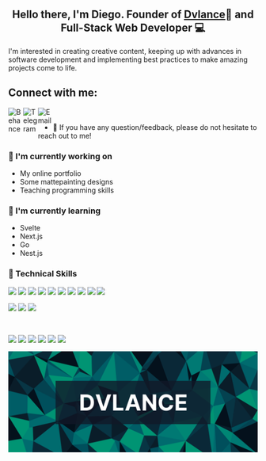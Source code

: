 <h2 align="center">
Hello there, I'm Diego. Founder of <a href="https://www.dvlance.com" target="_blank" rel="noreferrer">Dvlance</a>🎨 and Full-Stack Web Developer 💻
</h2>

I'm interested in creating creative content, keeping up with advances in software development and implementing best practices to make amazing projects come to life.

## Connect with me:

<a href="https://www.behance.net/dvlance/projects" target="_blank"><img align="left" src="https://cdn-icons-png.flaticon.com/512/124/124035.png" alt="Behance" width="30px"/></a>
<a href="https://t.me/Frikar" target="_blank"><img align="left" src="https://cdn-icons-png.flaticon.com/512/906/906377.png" alt="Telegram" width="30px"/></a>
<a href="mailto:diego@dvlance.com"><img align="left" src="https://cdn-icons-png.flaticon.com/512/732/732200.png" alt="Email" width="30px"/></a>
</br>
- 💬 If you have any question/feedback, please do not hesitate to reach out to me!

### 💼 I'm currently working on

- My online portfolio
- Some mattepainting designs
- Teaching programming skills


### 🌻 I'm currently learning

- Svelte
- Next.js
- Go
- Nest.js

### 🔬 Technical Skills

![](https://img.shields.io/badge/Code-Vue-informational?style=flat&logo=Vue.js&color=26A69A)
![](https://img.shields.io/badge/Code-Nuxt-informational?style=flat&logo=Nuxt.js&color=00BFA5)
![](https://img.shields.io/badge/Code-JavaScript-informational?style=flat&logo=JavaScript&color=F7DF1E)
![](https://img.shields.io/badge/Code-Node.js-informational?style=flat&logo=Node.js&color=darkgreen)
![](https://img.shields.io/badge/Code-Angular-informational?style=flat&logo=Angular&color=CC0000)
![](https://img.shields.io/badge/Code-React-informational?style=flat&logo=react&color=61DAFB)
![](https://img.shields.io/badge/Code-Python-informational?style=flat&logo=Python&color=FFEE58&logoColor=FFEE58)
![](https://img.shields.io/badge/Code-Django-informational?style=flat&logo=Django&color=green&logoColor=green)
![](https://img.shields.io/badge/Code-Java-informational?style=flat&logo=Java&color=E34F26&logoColor)
![](https://img.shields.io/badge/Code-HTML5-informational?style=flat&logo=HTML5&color=E34F26)
</br>

![](https://img.shields.io/badge/Style-Bootstrap-informational?style=flat&logo=Bootstrap&color=7952B3)
![](https://img.shields.io/badge/Style-CSS3-informational?style=flat&logo=CSS3&color=1572B6)
![](https://img.shields.io/badge/Style-Tailwind-informational?style=flat&logo=TailwindCSS&color=00C7B7)

</br>

![](https://img.shields.io/badge/Tools-Figma-informational?style=flat&logo=Figma&color=F24E1E)
![](https://img.shields.io/badge/Tools-NPM-informational?style=flat&logo=NPM&color=CB3837)
![](https://img.shields.io/badge/Tools-Heroku-informational?style=flat&logo=Heroku&color=430098)
![](https://img.shields.io/badge/Tools-Netlify-informational?style=flat&logo=netlify&color=00C7B7)
![](https://img.shields.io/badge/Tools-Git-informational?style=flat&logo=Git&color=F05032)
![](https://img.shields.io/badge/Tools-GitHub-informational?style=flat&logo=GitHub&color=181717)

<p align="center">
  <a href="https://www.dvlance.com" target="_blank" rel="noreferrer"><img src="https://raw.githubusercontent.com/Frikar/Frikar/Profile-1/images/Dvlance.png" alt="Dvlance"></a>
</p>
